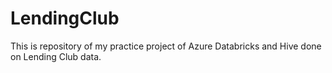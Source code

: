 # LendingClub
This is repository of my practice project of Azure Databricks and Hive done on Lending Club data.
